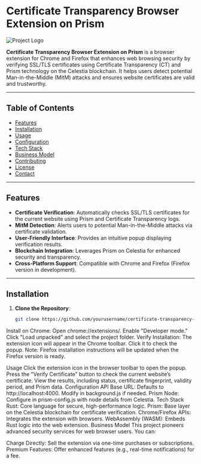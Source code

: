# Certificate Transparency Browser Extension on Prism

![Project Logo](icons/prism-logo.png)

**Certificate Transparency Browser Extension on Prism** is a browser extension for Chrome and Firefox that enhances web browsing security by verifying SSL/TLS certificates using Certificate Transparency (CT) and Prism technology on the Celestia blockchain. It helps users detect potential Man-in-the-Middle (MitM) attacks and ensures website certificates are valid and trustworthy.

---

## Table of Contents

- [Features](#features)
- [Installation](#installation)
- [Usage](#usage)
- [Configuration](#configuration)
- [Tech Stack](#tech-stack)
- [Business Model](#business-model)
- [Contributing](#contributing)
- [License](#license)
- [Contact](#contact)

---

## Features

- **Certificate Verification**: Automatically checks SSL/TLS certificates for the current website using Prism and Certificate Transparency logs.
- **MitM Detection**: Alerts users to potential Man-in-the-Middle attacks via certificate validation.
- **User-Friendly Interface**: Provides an intuitive popup displaying verification results.
- **Blockchain Integration**: Leverages Prism on Celestia for enhanced security and transparency.
- **Cross-Platform Support**: Compatible with Chrome and Firefox (Firefox version in development).

---

## Installation

1. **Clone the Repository**:
   ```bash
   git clone https://github.com/yourusername/certificate-transparency-prism.git
Install on Chrome:
Open chrome://extensions/.
Enable "Developer mode."
Click "Load unpacked" and select the project folder.
Verify Installation:
The extension icon will appear in the Chrome toolbar. Click it to check the popup.
Note: Firefox installation instructions will be updated when the Firefox version is ready.

Usage
Click the extension icon in the browser toolbar to open the popup.
Press the "Verify Certificate" button to check the current website’s certificate.
View the results, including status, certificate fingerprint, validity period, and Prism data.
Configuration
API Base URL: Defaults to http://localhost:4000. Modify in background.js if needed.
Prism Node: Configure in prism-config.js with node details from Celestia.
Tech Stack
Rust: Core language for secure, high-performance logic.
Prism: Base layer on the Celestia blockchain for certificate verification.
Chrome/Firefox APIs: Integrates the extension with browsers.
WebAssembly (WASM): Embeds Rust logic into the web extension.
Business Model
This project pioneers advanced security services for web browser users. You can:

Charge Directly: Sell the extension via one-time purchases or subscriptions.
Premium Features: Offer enhanced features (e.g., real-time notifications) for a fee.
